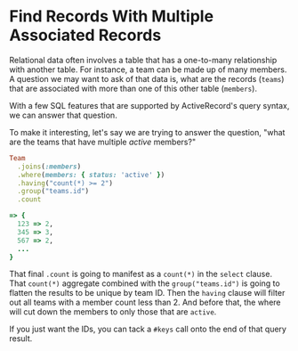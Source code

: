 # Find Records With Multiple Associated Records

Relational data often involves a table that has a one-to-many relationship with
another table. For instance, a team can be made up of many members. A question
we may want to ask of that data is, what are the records (`teams`) that are
associated with more than one of this other table (`members`).

With a few SQL features that are supported by ActiveRecord's query syntax, we
can answer that question.

To make it interesting, let's say we are trying to answer the question, "what
are the teams that have multiple _active_ members?"

```ruby
Team
  .joins(:members)
  .where(members: { status: 'active' })
  .having("count(*) >= 2")
  .group("teams.id")
  .count

=> {
  123 => 2,
  345 => 3,
  567 => 2,
  ...
}
```

That final `.count` is going to manifest as a `count(*)` in the `select`
clause. That `count(*)` aggregate combined with the `group("teams.id")` is
going to flatten the results to be unique by team ID. Then the `having` clause
will filter out all teams with a member count less than 2. And before that, the
where will cut down the members to only those that are `active`.

If you just want the IDs, you can tack a `#keys` call onto the end of that
query result.
